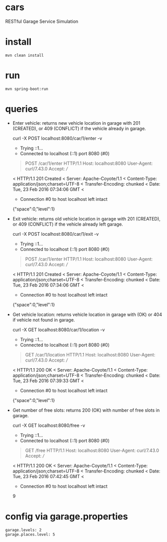 # cars

RESTful Garage Service Simulation

# install

```
mvn clean install
```

# run

```
mvn spring-boot:run
```

# queries

* Enter vehicle: returns new vehicle location in garage with 201 (CREATED), or 409 (CONFLICT) if the vehicle already in garage. 


    curl -X POST localhost:8080/car/1/enter -v
    
    *   Trying ::1...
    * Connected to localhost (::1) port 8080 (#0)
    > POST /car/1/enter HTTP/1.1
    > Host: localhost:8080
    > User-Agent: curl/7.43.0
    > Accept: */*
    >
    < HTTP/1.1 201 Created
    < Server: Apache-Coyote/1.1
    < Content-Type: application/json;charset=UTF-8
    < Transfer-Encoding: chunked
    < Date: Tue, 23 Feb 2016 07:34:06 GMT
    <
    * Connection #0 to host localhost left intact
    
    {"space":0,"level":1}
    
* Exit vehicle: returns old vehicle location in garage with 201 (CREATED), or 409 (CONFLICT) if the vehicle already left garage. 


    curl -X POST localhost:8080/car/1/exit -v
    
    *   Trying ::1...
    * Connected to localhost (::1) port 8080 (#0)
    > POST /car/1/enter HTTP/1.1
    > Host: localhost:8080
    > User-Agent: curl/7.43.0
    > Accept: */*
    >
    < HTTP/1.1 201 Created
    < Server: Apache-Coyote/1.1
    < Content-Type: application/json;charset=UTF-8
    < Transfer-Encoding: chunked
    < Date: Tue, 23 Feb 2016 07:34:06 GMT
    <
    * Connection #0 to host localhost left intact
    
    {"space":0,"level":1}
    
* Get vehicle location: returns vehicle location in garage with (OK) or 404 if vehicle not found in garage.
    
  
    curl -X GET localhost:8080/car/1/location -v
    *   Trying ::1...
    * Connected to localhost (::1) port 8080 (#0)
    > GET /car/1/location HTTP/1.1
    > Host: localhost:8080
    > User-Agent: curl/7.43.0
    > Accept: */*
    >
    < HTTP/1.1 200 OK
    < Server: Apache-Coyote/1.1
    < Content-Type: application/json;charset=UTF-8
    < Transfer-Encoding: chunked
    < Date: Tue, 23 Feb 2016 07:39:33 GMT
    <
    * Connection #0 to host localhost left intact

    {"space":0,"level":1}
    
* Get number of free slots: returns 200 (OK) with number of free slots in garage.


    curl -X GET localhost:8080/free -v
    *   Trying ::1...
    * Connected to localhost (::1) port 8080 (#0)
    > GET /free HTTP/1.1
    > Host: localhost:8080
    > User-Agent: curl/7.43.0
    > Accept: */*
    >
    < HTTP/1.1 200 OK
    < Server: Apache-Coyote/1.1
    < Content-Type: application/json;charset=UTF-8
    < Transfer-Encoding: chunked
    < Date: Tue, 23 Feb 2016 07:42:45 GMT
    <
    * Connection #0 to host localhost left intact
    
    9
    
# config via garage.properties

    garage.levels: 2
    garage.places.level: 5
    
    
    
    
    